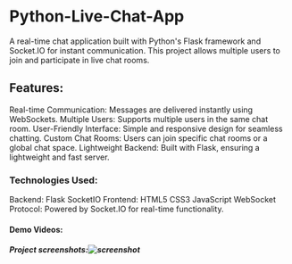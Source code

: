 # Python-Live-Chat-App

A real-time chat application built with Python's Flask framework and Socket.IO for instant communication. This project allows multiple users to join and participate in live chat rooms.

## Features:

Real-time Communication: Messages are delivered instantly using WebSockets.
Multiple Users: Supports multiple users in the same chat room.
User-Friendly Interface: Simple and responsive design for seamless chatting.
Custom Chat Rooms: Users can join specific chat rooms or a global chat space.
Lightweight Backend: Built with Flask, ensuring a lightweight and fast server.

### Technologies Used: 

Backend:
Flask
SocketIO
Frontend:
HTML5
CSS3
JavaScript
WebSocket Protocol: Powered by Socket.IO for real-time functionality.

#### Demo Videos:
##### Project screenshots:![screenshot](https://github.com/user-attachments/assets/6371babf-ec8a-4e4e-bf3f-bd1e166f1069)






